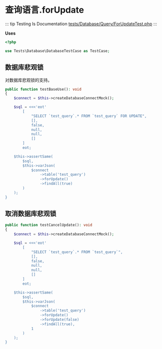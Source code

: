 # 查询语言.forUpdate

::: tip Testing Is Documentation
[tests/Database/Query/ForUpdateTest.php](https://github.com/hunzhiwange/framework/blob/master/tests/Database/Query/ForUpdateTest.php)
:::
    
**Uses**

``` php
<?php

use Tests\Database\DatabaseTestCase as TestCase;
```

## 数据库悲观锁

对数据库悲观锁的支持。

``` php
public function testBaseUse(): void
{
    $connect = $this->createDatabaseConnectMock();

    $sql = <<<'eot'
        [
            "SELECT `test_query`.* FROM `test_query` FOR UPDATE",
            [],
            false,
            null,
            null,
            []
        ]
        eot;

    $this->assertSame(
        $sql,
        $this->varJson(
            $connect
                ->table('test_query')
                ->forUpdate()
                ->findAll(true)
        )
    );
}
```
    
## 取消数据库悲观锁

``` php
public function testCancelUpdate(): void
{
    $connect = $this->createDatabaseConnectMock();

    $sql = <<<'eot'
        [
            "SELECT `test_query`.* FROM `test_query`",
            [],
            false,
            null,
            null,
            []
        ]
        eot;

    $this->assertSame(
        $sql,
        $this->varJson(
            $connect
                ->table('test_query')
                ->forUpdate()
                ->forUpdate(false)
                ->findAll(true),
            1
        )
    );
}
```